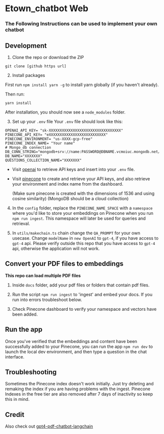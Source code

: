 # Etown_chatbot Web
### The Following Instructions can be used to implement your own chatbot
## Development

1. Clone the repo or download the ZIP

```
git clone [github https url]
```

2. Install packages

First run `npm install yarn -g` to install yarn globally (if you haven't already).

Then run:

```
yarn install
```

After installation, you should now see a `node_modules` folder.

3. Set up your `.env` file
  Your `.env` file should look like this:

```
OPENAI_API_KEY= "sk-XXXXXXXXXXXXXXXXXXXXXXXXXXXXXXXXX"
PINECONE_API_KEY= "eXXXXXXXXXXXXXXXXXXXXXXXXXX"
PINECONE_ENVIRONMENT= "us-XXXX-gcp-free"
PINECONE_INDEX_NAME= "Your name"
# Mongo_db connection
DB_CONN_STRING="mongodb+srv://name:PASSWORD@DBNAME.vcmoiuc.mongodb.net/"
DB_NAME="XXXXXXX"
QUESTIONS_COLLECTION_NAME="XXXXXXX"

```

- Visit [openai](https://help.openai.com/en/articles/4936850-where-do-i-find-my-secret-api-key) to retrieve API keys and insert into your `.env` file.
- Visit [pinecone](https://pinecone.io/) to create and retrieve your API keys, and also retrieve your environment and index name from the dashboard.

  (Make sure pinecone is created with the dimensions of 1536 and using cosine similarity)
  (MongoDB should be a cloud collection)

4. In the `config` folder, replace the `PINECONE_NAME_SPACE` with a `namespace` where you'd like to store your embeddings on Pinecone when you run `npm run ingest`. This namespace will later be used for queries and retrieval.

5. In `utils/makechain.ts` chain change the `QA_PROMPT` for your own usecase. Change `modelName` in `new OpenAI` to `gpt-4`, if you have access to `gpt-4` api. Please verify outside this repo that you have access to `gpt-4` api, otherwise the application will not work.

## Convert your PDF files to embeddings

**This repo can load multiple PDF files**

1. Inside `docs` folder, add your pdf files or folders that contain pdf files.

2. Run the script `npm run ingest` to 'ingest' and embed your docs. If you run into errors troubleshoot below.

3. Check Pinecone dashboard to verify your namespace and vectors have been added.

## Run the app

Once you've verified that the embeddings and content have been successfully added to your Pinecone, you can run the app `npm run dev` to launch the local dev environment, and then type a question in the chat interface.

## Troubleshooting

Sometimes the Pinecone index doesn't work initially. Just try deleting and remaking the index if you are having problems with the ingest.
Pinecone Indexes in the free tier are also removed after 7 days of inactivity so keep this in mind.

## Credit
Also check out [gpt4-pdf-chatbot-langchain](https://github.com/mayooear/gpt4-pdf-chatbot-langchain)


